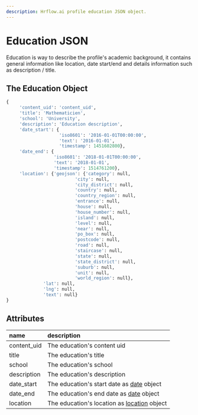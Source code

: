 ```yaml
---
description: Hrflow.ai profile education JSON object.
---
```


# Education JSON

Education is way to describe the profile's academic background, it contains general information like location, date start/end and details information such as description / title.

## The Education Object

```python
{
     'content_uid': 'content_uid',
     'title': 'Mathematicien',
     'school': 'University',
     'description': 'Education description',
     'date_start': {
                    'iso8601': '2016-01-01T00:00:00',
                    'text': '2016-01-01',
                    'timestamp': 1451602800},
     'date_end': {
                  'iso8601': '2018-01-01T00:00:00', 
                  'text': '2018-01-01', 
                  'timestamp': 1514761200},
     'location': {'geojson': {'category': null,
                          'city': null,
                          'city_district': null,
                          'country': null,
                          'country_region': null,
                          'entrance': null,
                          'house': null,
                          'house_number': null,
                          'island': null,
                          'level': null,
                          'near': null,
                          'po_box': null,
                          'postcode': null,
                          'road': null,
                          'staircase': null,
                          'state': null,
                          'state_district': null,
                          'suburb': null,
                          'unit': null,
                          'world_region': null},
              'lat': null,
              'lng': null,
              'text': null}
}
```

## Attributes

| name | description |
| :--- | :--- |
| content\_uid | The education's content uid |
| title | The education's title |
| school | The education's school |
| description | The education's description |
| date\_start | The education's start date as [date](https://developers.hrflow.ai/hr-json/profile-objects/date-object) object |
| date\_end | The education's end date as [date](https://developers.hrflow.ai/hr-json/profile-objects/date-object) object |
| location | The education's location as [location](https://developers.hrflow.ai/hr-json/profile-objects/location-object) object |

